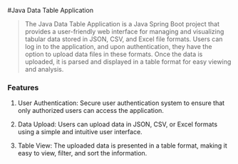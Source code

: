 #Java Data Table Application

> The Java Data Table Application is a Java Spring Boot project that provides a user-friendly web interface for managing and visualizing tabular data stored in JSON, CSV, and Excel file formats. Users can log in to the application, and upon authentication, they have the option to upload data files in these formats. Once the data is uploaded, it is parsed and displayed in a table format for easy viewing and analysis.


### Features
 1. User Authentication: Secure user authentication system to ensure that only authorized users can access the application.

 2. Data Upload: Users can upload data in JSON, CSV, or Excel formats using a simple and intuitive user interface.

 3. Table View: The uploaded data is presented in a table format, making it easy to view, filter, and sort the information.
 



